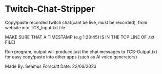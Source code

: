 # Twitch-Chat-Stripper
Copy/paste recorded twitch chat(cant be live, must be recorded), from website into TCS_Input.txt file. 

MAKE SURE THAT A TIMESTAMP (e.g 1:23:45) IS IN THE TOP LINE OF .txt FILE! 

Run program, output will produce just the chat messages to TCS-Output.txt
for easy copy/paste into other apps (such as AI voice generators)

Made By: Seamus Forscutt 
Date: 22/06/2023
